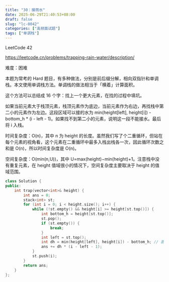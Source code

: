 ```yaml
---
title: "30：接雨水"
date: 2025-06-29T21:40:53+08:00
draft: false
slug: "lc-0042"
categories: ["高频面试题"]
tags: ["单调栈"]
---
```


LeetCode 42

https://leetcode.cn/problems/trapping-rain-water/description/

难度：困难

本题为常考的 Hard 题目，有多种做法，分别是前后缀分解，相向双指针和单调栈。本文使用单调栈方法。单调栈的做法相当于「横着」计算面积。

这个方法可以总结成 16 个字：找上一个更大元素，在找的过程中填坑。

如果当前元素大于栈顶元素，栈顶元素作为底边，当前元素作为右边，再找栈中第二小的元素作为左边。这段区域可以接的水为 min(height[left], height[i]) - bottom_h \* (i - left - 1)。如果找不到第二小的元素，说明这一段不能接水。最后将 i 入栈。

时间复杂度：O(n)，其中 n 为 height 的长度。虽然我们写了个二重循环，但站在每个元素的视角看，这个元素在二重循环中最多入栈出栈各一次，因此循环次数之和是 O(n)，所以时间复杂度是 O(n)。

空间复杂度：O(min(n,U))，其中 U=max(height)−min(height)+1。注意栈中没有重复元素，在 height 值域很小的情况下，空间复杂度主要取决于 height 的值域范围。

<!--more-->

```cpp
class Solution {
public:
    int trap(vector<int>& height) {
        int ans = 0;
        stack<int> st;
        for (int i = 0; i < height.size(); i++) {
            while (!st.empty() && height[i] >= height[st.top()]) {
                int bottom_h = height[st.top()];
                st.pop();
                if (st.empty()) {
                    break;
                }
                int left = st.top();
                int dh = min(height[left], height[i]) - bottom_h; // 面积的高
                ans += dh * (i - left - 1);
            }
            st.push(i);
        }
        return ans;
    }
};
```
